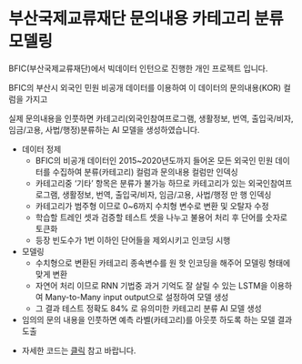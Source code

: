 # 부산국제교류재단 문의내용 카테고리 분류 모델링

BFIC(부산국제교류재단)에서 빅데이터 인턴으로 진행한 개인 프로젝트 입니다.

BFIC의 부산시 외국인 민원 비공개 데이터를 이용하여 이 데이터의 문의내용(KOR) 컬럼을 가지고 

실제 문의내용을 인풋하면 카테고리(외국인참여프로그램, 생활정보, 번역, 출입국/비자, 임금/고용, 사법/행정)분류하는 AI 모델을 생성하였습니다.


- 데이터 정제
    - BFIC의 비공개 데이터인 2015~2020년도까지 들어온 모든 외국인 민원 데이터를 수집하여  분류(카테고리) 컬럼과 문의내용 컬럼만 인덱싱
    - 카테고리중 ‘기타’ 항목은 분류가 불가능 하므로 카테고리가 있는 외국인참여프로그램, 생활정보, 번역, 출입국/비자, 임금/고용, 사법/행정 만 행 인덱싱
    - 카테고리가 범주형 이므로 0~6까지 수치형 변수로 변환 및 오탈자 수정
    - 학습할 트레인 셋과 검증할 테스트 셋을 나누고 불용어 처리 후 단어를 숫자로 토큰화
    - 등장 빈도수가 1번 이하인 단어들을 제외시키고 인코딩 시행
- 모델링
    - 수치형으로 변환된 카테고리 종속변수를 원 핫 인코딩을 해주어 모델링 형태에 맞게 변환
    - 자연어 처리 이므로 RNN 기법중 과거 기억도 잘 살릴 수 있는 LSTM을 이용하여 Many-to-Many input output으로 설정하여 모델 생성
    - 그 결과 테스트 정확도 84% 로 유의미한 카테고리 분류 AI 모델 생성
- 임의의 문의 내용을 인풋하면 예측 라벨(카테고리)를 아웃풋 하도록 하는 모델 결과 도출

* 자세한 코드는 [클릭](https://github.com/worldpapa/dataintern_CategoryClassification/blob/main/_bficCategoryClassificationModeling.ipynb) 참고 바랍니다. 

